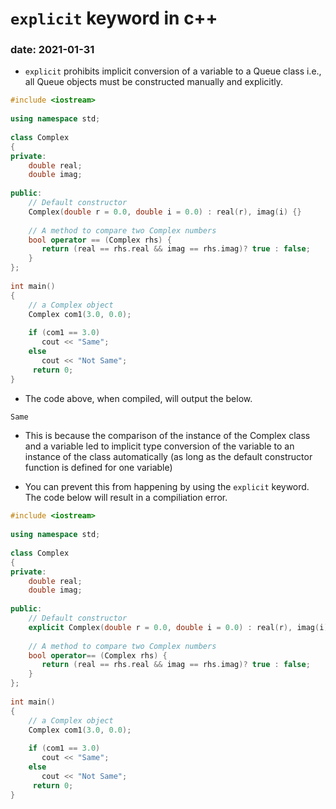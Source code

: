 # `explicit` keyword in c++
### date: 2021-01-31

* `explicit` prohibits implicit conversion of a variable to a Queue class 
i.e., all Queue objects must be constructed manually and explicitly.

```cpp
#include <iostream> 
  
using namespace std; 
  
class Complex 
{ 
private: 
    double real; 
    double imag; 
  
public: 
    // Default constructor 
    Complex(double r = 0.0, double i = 0.0) : real(r), imag(i) {} 
  
    // A method to compare two Complex numbers 
    bool operator == (Complex rhs) { 
       return (real == rhs.real && imag == rhs.imag)? true : false; 
    } 
}; 
  
int main() 
{ 
    // a Complex object 
    Complex com1(3.0, 0.0); 
  
    if (com1 == 3.0) 
       cout << "Same"; 
    else
       cout << "Not Same"; 
     return 0; 
} 
```

* The code above, when compiled, will output the below.

```sh
Same
```

* This is because the comparison of the instance of the Complex class and 
a variable led to implicit type conversion of the variable to an instance of
the class automatically (as long as the default constructor function is 
defined for one variable)

* You can prevent this from happening by using the `explicit` keyword. The code 
below will result in a compiliation error.

```cpp
#include <iostream> 
  
using namespace std; 
  
class Complex 
{ 
private: 
    double real; 
    double imag; 
  
public: 
    // Default constructor 
    explicit Complex(double r = 0.0, double i = 0.0) : real(r), imag(i) {} 
  
    // A method to compare two Complex numbers 
    bool operator== (Complex rhs) { 
       return (real == rhs.real && imag == rhs.imag)? true : false; 
    } 
}; 
  
int main() 
{ 
    // a Complex object 
    Complex com1(3.0, 0.0); 
  
    if (com1 == 3.0) 
       cout << "Same"; 
    else
       cout << "Not Same"; 
     return 0; 
} 
```
